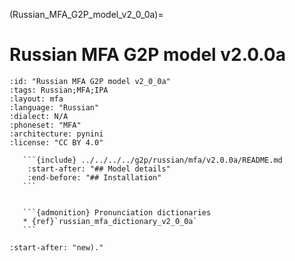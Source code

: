
(Russian_MFA_G2P_model_v2_0_0a)=
# Russian MFA G2P model v2.0.0a

``````{g2p} Russian MFA G2P model v2.0.0a
:id: "Russian MFA G2P model v2_0_0a"
:tags: Russian;MFA;IPA
:layout: mfa
:language: "Russian"
:dialect: N/A
:phoneset: "MFA"
:architecture: pynini
:license: "CC BY 4.0"

   ```{include} ../../../../g2p/russian/mfa/v2.0.0a/README.md
    :start-after: "## Model details"
    :end-before: "## Installation"
   ```


   ```{admonition} Pronunciation dictionaries
   * {ref}`russian_mfa_dictionary_v2_0_0a`
   ```
``````

```{include} ../../../../g2p/russian/mfa/v2.0.0a/README.md
:start-after: "new)."
```
